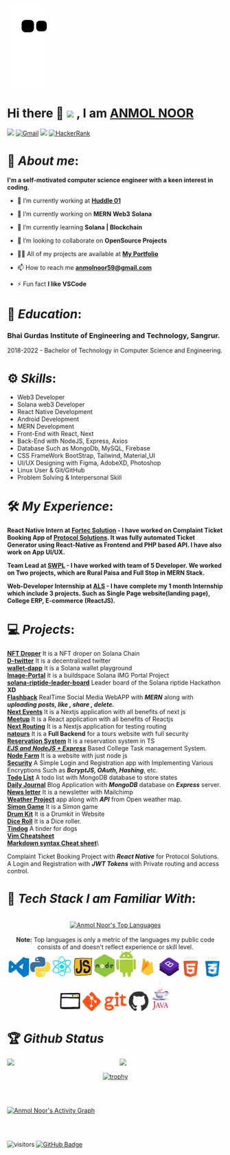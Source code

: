 
![Snake animation](https://github.com/Anmolnoor/Anmolnoor/blob/output/github-contribution-grid-snake.svg)

# **Hi there 👋 <img src="https://github.com/TheDudeThatCode/TheDudeThatCode/blob/master/Assets/Earth.gif" width="24px"> , I am** [ANMOL NOOR](https://anmolnoor.github.io/website/) 

[<img src="https://img.shields.io/badge/Github-%23eeeeee.svg?&style=for-the-badge&logo=github&logoColor=black">](https://github.com/Anmolnoor)
[<img alt="Gmail" src="https://img.shields.io/badge/Gmail-D14836?style=for-the-badge&logo=gmail&logoColor=white" />](mailto:anmolnoor59@gmail.com)
[<img src="https://img.shields.io/badge/linkedin-%230077B5.svg?&style=for-the-badge&logo=linkedin&logoColor=white">](https://www.linkedin.com/in/anmol-noor-47305013a)
[<img alt="HackerRank" src="https://img.shields.io/badge/-Hackerrank-2EC866?style=for-the-badge&logo=HackerRank&logoColor=white"/>](https://www.hackerrank.com/anmolnoor59)

# 🧍 *About me*:

**I'm a self-motivated computer science engineer with a keen interest in coding.**

- 🔭 I’m currently working at **[Huddle 01](https://huddle01.com/)** 

- 🔭 I’m currently working on **MERN** **Web3** **Solana**

- 🌱 I’m currently learning **Solana | Blockchain**

- 👯 I’m looking to collaborate on **OpenSource Projects**

- 👨‍💻 All of my projects are available at **[My Portfolio](https://github.com/Anmolnoor)**

- 📫 How to reach me **anmolnoor59@gmail.com**

- ⚡ Fun fact **I like VSCode**

# 🏫 *Education*:

### **Bhai Gurdas Institute of Engineering and Technology, Sangrur.**</br>
2018-2022 - Bachelor of Technology in Computer Science and Engineering.

# ⚙️ *Skills*:

- Web3 Developer 
- Solana web3 Developer
- React Native Development 
- Android Development 
- MERN Development 
- Front-End with React, Next 
- Back-End with NodeJS, Express, Axios 
- Database Such as MongoDb, MySQL, Firebase 
- CSS FrameWork BootStrap, Tailwind, Material_UI 
- UI/UX Designing with Figma, AdobeXD, Photoshop 
- Linux User & Git/GitHub 
- Problem Solving & Interpersonal Skill 

# 🛠️ *My Experience*:

**React Native Intern at [Fortec Solution](https://fortecsolution.com/) - I have worked on Complaint Ticket Booking App of [Protocol Solutions](https://protocolsolution.com/). It was fully automated Ticket Generator using React-Native as Frontend and PHP based API. I have also work on App UI/UX.**

**Team Lead at [SWPL]() - I have worked with team of 5 Developer. We worked on Two projects, which are Rural Paisa and Full Stop in MERN Stack.**

**Web-Developer Internship at [ALS](https://autumnleavessolutions.com/)  - I have complete my 1 month Internship which include 3 projects. Such as Single Page website(landing page), College ERP, E-commerce (ReactJS).**



# 💻 *Projects*:

**[NFT Droper](http://nft-drop-gold.vercel.app/)** It is a NFT droper on Solana Chain </br>
**[D-twitter](https://d-itter.netlify.app/#/)** It is a decentralized twitter </br>
**[wallet-dapp](https://6205df9cef9c0122a08aba3a--sleepy-galileo-ce19c5.netlify.app/)** It is a Solana wallet playground </br>
**[Image-Portal](https://upbeat-bartik-f06847.netlify.app/)** It is a buildspace Solana IMG Portal Project </br>
**[solana-riptide-leader-board](http://solana-riptide-leader-board.vercel.app/)** Leader board of the Solana riptide Hackathon **XD** </br>
**[Flashback](https://github.com/Anmolnoor/flashback)** RealTime Social Media WebAPP with **_MERN_** along with **_uploading posts, like , share , delete._**</br>
**[Next Events](https://next-event-livid.vercel.app/)** It is a Nextjs application with all benefits of next js </br>
**[Meetup](https://meetup-smoky.vercel.app/)** It is a React application with all benefits of Reactjs </br>
**[Next Routing](https://next-routing-ebon.vercel.app/)** It is a Nextjs application for testing routing </br>
**[natours](https://github.com/Anmolnoor/natours)** It is a **Full Backend** for a tours website with full security </br>
**[Reservation System](https://reservation-system-ten.vercel.app/)** It is a reservation system in TS </br>
**[_EJS and NodeJS + Express_](https://bgiet.herokuapp.com/)** Based College Task management System.</br>
**[Node Farm](https://github.com/Anmolnoor/nodefarm)** It is a website with just node js </br>
**[Security](https://github.com/Anmolnoor/Security)** A Simple Login and Registration app with Implementing Various Encryptions Such as **_BcryptJS, OAuth, Hashing_**, etc.</br>
**[Todo List](https://github.com/Anmolnoor/todolist)** A todo list with MongoDB database to store states </br>
**[Daily Journal](https://github.com/Anmolnoor/Blog-with-Database)** Blog Application with **_MongoDB_** database on **_Express_** server.</br>
**[News letter](https://github.com/Anmolnoor/Newsletter-Singup)** It is a newsletter with Mailchimp </br>
**[Weather Project](https://github.com/Anmolnoor/weather-project)** app along with **_API_** from Open weather map.</br>
**[Simon Game](https://anmolnoor.github.io/Simon-Game/)** It is a Simon game </br>
**[Drum Kit](https://anmolnoor.github.io/Drum_Kit/)** It is a Drumkit in Website </br>
**[Dice Roll](https://anmolnoor.github.io/Dice_Roller/)** It is a Dice roller.</br>
**[Tindog](anmolnoor.github.io/tindog/)** A tinder for dogs </br>
**[Vim Cheatsheet](https://github.com/Anmolnoor/vimCS/blob/main/README.md)**</br>
**[Markdown syntax Cheat sheet](https://github.com/Anmolnoor/markdownSCS/blob/main/README.md)**\

Complaint Ticket Booking Project with **_React Native_** for Protocol Solutions.</br>
A Login and Registration with **_JWT Tokens_** with Private routing and access control.</br>

# 🔨 *Tech Stack I am Familiar With*:

<p align="center" >
<br/>  <a href="https://github.com/Anmolnoor/github-readme-stats"><img alt="Anmol Noor's Top Languages" src="https://github-readme-stats.vercel.app/api/top-langs/?username=Anmolnoor&langs_count=8&count_private=true&layout=compact&theme=react&hide_border=true&bg_color=0D1117" /></a>
  <br/><br/>
  <b>Note:</b> Top languages is only a metric of the languages my public code consists of and doesn't reflect experience or skill level.

 <br/>
  <img src="https://raw.githubusercontent.com/Anmolnoor/Anmolnoor/master/gif%20profile/68747470733a2f2f692e67697068792e636f6d2f6d656469612f49647941514a564e326b56504e55726f6a4d2f3230302e77656270.webp" width="50"><img src="https://raw.githubusercontent.com/Anmolnoor/Anmolnoor/master/gif%20profile/68747470733a2f2f692e67697068792e636f6d2f6d656469612f4c4d7439363338644f38646674416a74636f2f3230302e77656270.webp" width="50"><img src="https://raw.githubusercontent.com/Anmolnoor/Anmolnoor/master/gif%20profile/68747470733a2f2f692e67697068792e636f6d2f6d656469612f654e41736a4f353574506267616f72376d612f323030772e77656270.webp" width="50"><img src="https://raw.githubusercontent.com/Anmolnoor/Anmolnoor/master/gif%20profile/68747470733a2f2f6d65646961332e67697068792e636f6d2f6d656469612f6c6e377a32655772696951416c6c6656636e2f323030772e77656270.webp" width="50"><img src="https://raw.githubusercontent.com/Anmolnoor/Anmolnoor/master/gif%20profile/68747470733a2f2f6d65646961332e67697068792e636f6d2f6d656469612f6b64466338667562675333316238447356752f67697068792e77656270.webp" width="50"><img src="https://github.com/Anmolnoor/Anmolnoor/blob/master/gif%20profile/68747470733a2f2f6d65646961332e67697068792e636f6d2f6d656469612f55514a6c5a324f6361434132524c6647695a2f67697068792e676966.gif?raw=true" width="50"><img src="https://github.com/Anmolnoor/Anmolnoor/blob/master/gif%20profile/68747470733a2f2f6d65646961312e67697068792e636f6d2f6d656469612f5269325455634b6c614f63614442784670592f67697068792e676966.gif?raw=true" width="50"><img src="https://github.com/Anmolnoor/Anmolnoor/blob/master/gif%20profile/68747470733a2f2f6d65646961322e67697068792e636f6d2f6d656469612f5372387844704d77564b4f485557445652442f67697068792e676966.gif?raw=true" width="50"><img src="https://github.com/Anmolnoor/Anmolnoor/blob/master/gif%20profile/68747470733a2f2f6d65646961322e67697068792e636f6d2f6d656469612f584178796c524d43647062455755417672382f67697068792e676966.gif?raw=true" height="50"><img src="https://github.com/Anmolnoor/Anmolnoor/blob/master/gif%20profile/68747470733a2f2f6d65646961312e67697068792e636f6d2f6d656469612f667345615a6c644e43384131504a336d77702f67697068792e676966.gif?raw=true" width="50"><img src="https://github.com/Anmolnoor/Anmolnoor/blob/master/gif%20profile/68747470733a2f2f6d65646961312e67697068792e636f6d2f6d656469612f6a357a5939464b4777703159565a325946562f67697068792e676966.gif?raw=true" width="50"><img src="https://github.com/Anmolnoor/Anmolnoor/blob/master/gif%20profile/68747470733a2f2f6d65646961332e67697068792e636f6d2f6d656469612f6b48364371596971755a61776d55314849362f67697068792e6769663f6369643d656366303565343736656633613262613365336462363036393735386335333035313637303.gif?raw=true" height="50"><img src="https://github.com/Anmolnoor/Anmolnoor/blob/master/gif%20profile/68747470733a2f2f6d65646961302e67697068792e636f6d2f6d656469612f4b7a4a6b7a6a676766474e355079366e6b542f67697068792e676966.gif?raw=true" width="50"><img src="https://github.com/Anmolnoor/Anmolnoor/blob/master/gif%20profile/68747470733a2f2f6d2e6769666d616e69612e636f2e756b2f5765622d44657369676e2d416e696d617465642d476966732f416e696d617465642d5369676e732d57656273697465732f4a6176612d5369676e732f4a6176612d4c6f676f2d36323239312e6.gif?raw=true" width="50">

 
 
 <!-- 
<img alt="CSS3" src="https://img.shields.io/badge/css3%20-%231572B6.svg?&style=for-the-badge&logo=css3&logoColor=white" style="margin:2px;"/>
<img alt="Bootstrap" src="https://img.shields.io/badge/bootstrap%20-%23563D7C.svg?&style=for-the-badge&logo=bootstrap&logoColor=white" style="margin:2px;"/>
<img alt="C" src="https://img.shields.io/badge/c%20-%2300599C.svg?&style=for-the-badge&logo=c&logoColor=white" style="margin:2px;"/>
<img alt="Python" src="https://img.shields.io/badge/python%20-%2314354C.svg?&style=for-the-badge&logo=python&logoColor=white" style="margin:2px;"/>
<img alt="JavaScript" src="https://img.shields.io/badge/javascript%20-%23323330.svg?&style=for-the-badge&logo=javascript&logoColor=%23F7DF1E" style="margin:2px;"/>
<img alt="C++" src="https://img.shields.io/badge/c++%20-%2300599C.svg?&style=for-the-badge&logo=c%2B%2B&ogoColor=white" style="margin:2px;"/>
<img alt="React" src="https://img.shields.io/badge/react%20-%2320232a.svg?&style=for-the-badge&logo=react&logoColor=%2361DAFB" style="margin:2px;"/>
<img alt="NodeJS" src="https://img.shields.io/badge/node.js%20-%2343853D.svg?&style=for-the-badge&logo=node.js&logoColor=white" style="margin:2px;"/>
<img alt="Git" src="https://img.shields.io/badge/git%20-%23F05033.svg?&style=for-the-badge&logo=git&logoColor=white" style="margin:2px;"/>
<img alt="GitHub" src="https://img.shields.io/badge/github%20-%23121011.svg?&style=for-the-badge&logo=github&logoColor=white" style="margin:2px;"/>
<img alt="WordPress" src="https://img.shields.io/badge/WordPress%20-%23117AC9.svg?&style=for-the-badge&logo=WordPress&logoColor=white" style="margin:2px;"/>
<img alt="MongoDB" src ="https://img.shields.io/badge/MongoDB-%234ea94b.svg?&style=for-the-badge&logo=mongodb&logoColor=white" style="margin:2px;"/>
-->
<br/>
</p>



# 🏆 *Github Status*
<!--&theme=dark  -->
<img  src="https://github-readme-stats.vercel.app/api?username=Anmolnoor&show_icons=true&hide_border=true" width="48%" align="right" >
<!-- &theme=dark -->
<img  src="https://github-readme-streak-stats.herokuapp.com/?user=Anmolnoor" width="48%" >

<div align="center">
 
[![trophy](https://github-profile-trophy.vercel.app/?username=anmolnoor&margin-w=15&column=7)](https://github.com/anmolnoor/github-profile-trophy)

</div>

<br/>
<br/>

<a href="https://github.com/Anmolnoor/github-readme-activity-graph"><img alt="Anmol Noor's Activity Graph" src="https://activity-graph.herokuapp.com/graph?username=Anmolnoor&bg_color=0D1117&color=5BCDEC&line=5BCDEC&point=FFFFFF&hide_border=true" /></a>

<br/>
<br/> 

<!-- 
# 🔗 Connect with me:

<p align="left">

<a href = "https://www.linkedin.com/in/anmol-noor/"><img src="https://img.icons8.com/fluent/48/000000/linkedin.png"/></a>
<a href = "https://www.instagram.com/_anmol_noor/"><img src="https://img.icons8.com/fluent/48/000000/instagram-new.png"/></a>
</p>
 -->
 

![visitors](https://visitor-badge.laobi.icu/badge?page_id=AnmolNoor.AnmolNoor)
<a href="https://github.com/Anmolnoor?tab=followers"><img src="https://img.shields.io/github/followers/Anmolnoor?label=Followers&style=social" alt="GitHub Badge"></a>

  


